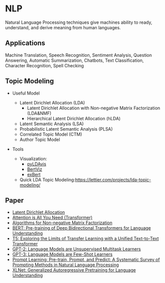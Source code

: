 # NLP
Natural Language Processing techniques give machines ability to ready, understand, and derive meaning from human languages.

Applications
--------------- 

Machine Translation, Speech Recognition, Sentiment Analysis, Question Answering, Automatic Summarization, Chatbots, Text Classification, Character Recognition, Spell Checking

Topic Modeling
--------------- 

- Useful Model
  - Latent Dirichlet Allocation (LDA)
     - Latent Dirichlet Allocation with Non-negative Matrix Factorization (LDA&NMF)
     - Hierarchical Latent Dirichlet Allocation (hLDA)
  - Latent Semantic Analysis (LSA)
  - Probabilistic Latent Semantic Analysis (PLSA)
  - Correlated Topic Model (CTM)
  - Author Topic Model


- Tools
  - Visualization: 
     - [pyLDAvis](https://github.com/bmabey/pyLDAvis/tree/master/notebooks)
     - [BertViz](https://github.com/jessevig/bertviz)
     - [exBert](https://huggingface.co/exbert/?model=bert-base-cased&modelKind=bidirectional&sentence=The%20girl%20ran%20to%20a%20local%20pub%20to%20escape%20the%20din%20of%20her%20city.&layer=0&heads=..0,1,2,3,4,5,6,7,8,9,10,11&threshold=0.7&tokenInd=null&tokenSide=null&maskInds=..&hideClsSep=true)
  - Quick LDA Topic Modeling:<https://lettier.com/projects/lda-topic-modeling/>

Paper
--------------- 
- [Latent Dirichlet Allocation](https://ai.stanford.edu/~ang/papers/jair03-lda.pdf)
- [Attention is All You Need (Transformer)](https://arxiv.org/pdf/1706.03762.pdf)
- [Algorithms for Non-negative Matrix Factorization](https://proceedings.neurips.cc/paper/2000/file/f9d1152547c0bde01830b7e8bd60024c-Paper.pdf)
- [BERT: Pre-training of Deep Bidirectional Transformers for
Language Understanding](https://arxiv.org/pdf/1810.04805.pdf)
- [T5: Exploring the Limits of Transfer Learning with a Unified
Text-to-Text Transformer](https://arxiv.org/pdf/1910.10683.pdf)
- [GPT-2: Language Models are Unsupervised Multitask Learners](https://d4mucfpksywv.cloudfront.net/better-language-models/language_models_are_unsupervised_multitask_learners.pdf)
- [GPT-3: Language Models are Few-Shot Learners](https://arxiv.org/pdf/2005.14165.pdf)
- [Prompt Learning: Pre-train, Prompt, and Predict: A Systematic Survey of
Prompting Methods in Natural Language Processing](https://arxiv.org/pdf/2107.13586.pdf)
- [XLNet: Generalized Autoregressive Pretraining for Language Understanding](https://arxiv.org/pdf/1906.08237.pdf)


